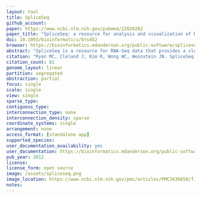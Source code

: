 ```yaml
---
layout: tool 
title: SpliceSeq
github_account: 
paper: https://www.ncbi.nlm.nih.gov/pubmed/22820202
paper_title: "SpliceSeq: a resource for analysis and visualization of RNA-Seq data on alternative splicing and its functional impacts."
doi: 10.1093/bioinformatics/bts452
browser: https://bioinformatics.mdanderson.org/public-software/spliceseq/
abstract: "SpliceSeq is a resource for RNA-Seq data that provides a clear view of alternative splicing and identifies potential functional changes that result from splice variation. It displays intuitive visualizations and prioritized lists of results that highlight splicing events and their biological consequences. SpliceSeq unambiguously aligns reads to gene splice graphs, facilitating accurate analysis of large, complex transcript variants that cannot be adequately represented in other formats."
citation: "Ryan MC, Cleland J, Kim R, Wong WC, Weinstein JN. SpliceSeq: a resource for analysis and visualization of RNA-Seq data on alternative splicing and its functional impacts. Bioinformatics. academic.oup.com; 2012;28: 2385–2387."
citation_count: 81
genome_layout: linear
partition: segregated
abstraction: partial
focus: single
scale: single
view: single
sparse_type: 
contiguous_type: 
interconnection_type: none
interconnection_density: sparse
coordinate_systems: single
arrangement: none
access_format: [standalone app]
supported_species: 
user_documentation_availability: yes
user_documentation: https://bioinformatics.mdanderson.org/public-software/spliceseq/installation/
pub_year: 2012
license: 
license_form: open source
image: /assets/spliceseq.png
image_location: https://www.ncbi.nlm.nih.gov/pmc/articles/PMC3436850/figure/bts452-F1/
notes: 
---
```

